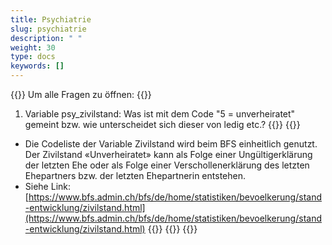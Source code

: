```yaml
---
title: Psychiatrie 
slug: psychiatrie
description: " "
weight: 30
type: docs
keywords: []
---
```


{{<faqBlock>}}
Um alle Fragen zu öffnen: {{<collapsibleGroupCommand groupId="psychiatrie">}}

1. Variable psy_zivilstand: Was ist mit dem Code "5 = unverheiratet" gemeint bzw. wie unterscheidet sich dieser von ledig etc.?
{{<collapsibleBlock groupId="psychiatrie">}}
{{<markdown>}}
-	Die Codeliste der Variable Zivilstand wird beim BFS einheitlich genutzt. Der Zivilstand «Unverheiratet» kann als Folge einer Ungültigerklärung der letzten Ehe oder als Folge einer Verschollenerklärung des letzten Ehepartners bzw. der letzten Ehepartnerin entstehen. 
-	Siehe Link: [https://www.bfs.admin.ch/bfs/de/home/statistiken/bevoelkerung/stand-entwicklung/zivilstand.html](https://www.bfs.admin.ch/bfs/de/home/statistiken/bevoelkerung/stand-entwicklung/zivilstand.html)
{{<markdown>}}
{{</collapsibleBlock>}}
{{</faqBlock>}}